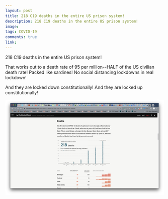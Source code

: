 ```yaml
---
layout: post
title: 218 C19 deaths in the entire US prison system! 
description: 218 C19 deaths in the entire US prison system! 
image: 
tags: COVID-19
comments: true
link:
---
```

218 C19 deaths in the entire US prison system!

That works out to a death rate of 95 per million--HALF of the US
civilian death rate! Packed like sardines! No social distancing
lockdowns in real lockdown!

And they are locked down constitutionally! And they are locked up
constitutionally!

![](/../../assets/images/post-images/218/4955d2bb14c1a8ffb484f214422eb635.jpg)